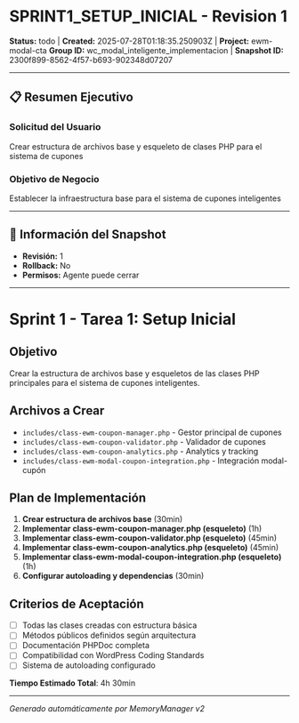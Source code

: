 # SPRINT1_SETUP_INICIAL - Revision 1

**Status:** todo | **Created:** 2025-07-28T01:18:35.250903Z | **Project:** ewm-modal-cta
**Group ID:** wc_modal_inteligente_implementacion | **Snapshot ID:** 2300f899-8562-4f57-b693-902348d07207

---

## 📋 Resumen Ejecutivo
### Solicitud del Usuario
Crear estructura de archivos base y esqueleto de clases PHP para el sistema de cupones

### Objetivo de Negocio
Establecer la infraestructura base para el sistema de cupones inteligentes

---

## 🔧 Información del Snapshot
- **Revisión:** 1
- **Rollback:** No
- **Permisos:** Agente puede cerrar

---

# Sprint 1 - Tarea 1: Setup Inicial

## Objetivo
Crear la estructura de archivos base y esqueletos de las clases PHP principales para el sistema de cupones inteligentes.

## Archivos a Crear
- `includes/class-ewm-coupon-manager.php` - Gestor principal de cupones
- `includes/class-ewm-coupon-validator.php` - Validador de cupones  
- `includes/class-ewm-coupon-analytics.php` - Analytics y tracking
- `includes/class-ewm-modal-coupon-integration.php` - Integración modal-cupón

## Plan de Implementación
1. **Crear estructura de archivos base** (30min)
2. **Implementar class-ewm-coupon-manager.php (esqueleto)** (1h)
3. **Implementar class-ewm-coupon-validator.php (esqueleto)** (45min)
4. **Implementar class-ewm-coupon-analytics.php (esqueleto)** (45min)
5. **Implementar class-ewm-modal-coupon-integration.php (esqueleto)** (1h)
6. **Configurar autoloading y dependencias** (30min)

## Criterios de Aceptación
- [ ] Todas las clases creadas con estructura básica
- [ ] Métodos públicos definidos según arquitectura
- [ ] Documentación PHPDoc completa
- [ ] Compatibilidad con WordPress Coding Standards
- [ ] Sistema de autoloading configurado

**Tiempo Estimado Total**: 4h 30min

---

*Generado automáticamente por MemoryManager v2*
